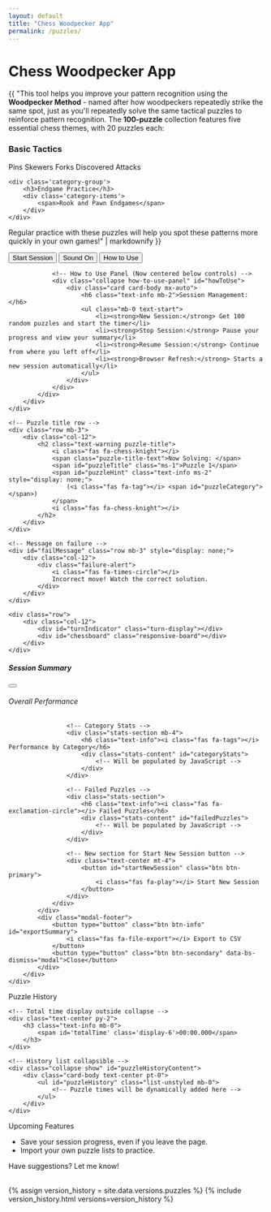 ```yaml
---
layout: default
title: "Chess Woodpecker App"
permalink: /puzzles/
---
```


<h1><i class="fa-solid fa-crow"></i> Chess Woodpecker App</h1>

{{ "This tool helps you improve your pattern recognition using the **Woodpecker Method** - named after how woodpeckers repeatedly strike the same spot, just as you'll repeatedly solve the same tactical puzzles to reinforce pattern recognition. The **100-puzzle** collection features five essential chess themes, with 20 puzzles each:

<div class='puzzle-categories'>
    <div class='category-group'>
        <h3>Basic Tactics</h3>
        <div class='category-items'>
            <span>Pins</span>
            <span>Skewers</span>
            <span>Forks</span>
            <span>Discovered Attacks</span>
        </div>
    </div>
    
    <div class='category-group'>
        <h3>Endgame Practice</h3>
        <div class='category-items'>
            <span>Rook and Pawn Endgames</span>
        </div>
    </div>
</div>

Regular practice with these puzzles will help you spot these patterns more quickly in your own games!" | markdownify }}

<div id="puzzle-container" class="text-center container-fluid">
    <!-- Controls Row -->
    <div class="row mb-3">
        <div class="col-12">
            <!-- MODIFIED: Restructured control group and how-to-use container -->
            <div class="controls-container">
                <!-- Main Controls Group -->
                <div class="control-group mb-2">
                    <button id="startPuzzle" class="btn btn-primary puzzle-btn">
                        Start Session
                    </button>
                    <button id="stopPuzzle" class="btn btn-warning puzzle-btn ms-2" 
                            style="display: none;">
                        <i class="fas fa-stop-circle"></i> Stop Session
                    </button>
                    <button id="toggleSound" class="btn puzzle-btn ms-2">
                        <i class="fas fa-volume-up"></i> Sound On
                    </button>
                    <button id="hintButton" class="btn btn-info puzzle-btn ms-2" 
                            style="display: none;">
                        <i class="fas fa-lightbulb"></i> Show Category
                    </button>
                    <button class="btn btn-outline-info puzzle-btn ms-2" type="button" 
                            data-bs-toggle="collapse" data-bs-target="#howToUse" 
                            aria-expanded="false" aria-controls="howToUse">
                        <i class="fas fa-info-circle"></i> How to Use
                    </button>
                </div>
                
                <!-- How to Use Panel (Now centered below controls) -->
                <div class="collapse how-to-use-panel" id="howToUse">
                    <div class="card card-body mx-auto">
                        <h6 class="text-info mb-2">Session Management:</h6>
                        <ul class="mb-0 text-start">
                            <li><strong>New Session:</strong> Get 100 random puzzles and start the timer</li>
                            <li><strong>Stop Session:</strong> Pause your progress and view your summary</li>
                            <li><strong>Resume Session:</strong> Continue from where you left off</li>
                            <li><strong>Browser Refresh:</strong> Starts a new session automatically</li>
                        </ul>
                    </div>
                </div>
            </div>
        </div>
    </div>

    <!-- Puzzle title row -->
    <div class="row mb-3">
        <div class="col-12">
            <h2 class="text-warning puzzle-title">
                <i class="fas fa-chess-knight"></i> 
                <span class="puzzle-title-text">Now Solving: </span>
                <span id="puzzleTitle" class="ms-1">Puzzle 1</span>
                <span id="puzzleHint" class="text-info ms-2" style="display: none;">
                    (<i class="fas fa-tag"></i> <span id="puzzleCategory"></span>)
                </span>
                <i class="fas fa-chess-knight"></i>
            </h2>
        </div>
    </div>

    <!-- Message on failure -->
    <div id="failMessage" class="row mb-3" style="display: none;">
        <div class="col-12">
            <div class="failure-alert">
                <i class="fas fa-times-circle"></i>
                Incorrect move! Watch the correct solution.
            </div>
        </div>
    </div>

    <div class="row">
        <div class="col-12">
            <div id="turnIndicator" class="turn-display"></div>
            <div id="chessboard" class="responsive-board"></div>
        </div>
    </div>
</div>

<!-- Session Report Summary -->
<div class="modal fade" id="sessionSummaryModal" tabindex="-1" aria-labelledby="sessionSummaryLabel" aria-hidden="true">
    <div class="modal-dialog modal-lg">
        <div class="modal-content bg-dark text-light">
            <div class="modal-header">
                <h5 class="modal-title text-warning" id="sessionSummaryLabel">
                    <i class="fas fa-chart-bar"></i> Session Summary
                </h5>
                <button type="button" class="btn-close btn-close-white" data-bs-dismiss="modal" aria-label="Close"></button>
            </div>
            <div id="sessionSummaryContent">
                <div class="modal-body">
                    <!-- Overall Stats -->
                    <div class="stats-section mb-4">
                        <h6 class="text-info"><i class="fas fa-calculator"></i> Overall Performance</h6>
                        <div class="stats-content" id="overallStats">
                            <!-- Will be populated by JavaScript -->
                        </div>
                    </div>

                    <!-- Category Stats -->
                    <div class="stats-section mb-4">
                        <h6 class="text-info"><i class="fas fa-tags"></i> Performance by Category</h6>
                        <div class="stats-content" id="categoryStats">
                            <!-- Will be populated by JavaScript -->
                        </div>
                    </div>

                    <!-- Failed Puzzles -->
                    <div class="stats-section">
                        <h6 class="text-info"><i class="fas fa-exclamation-circle"></i> Failed Puzzles</h6>
                        <div class="stats-content" id="failedPuzzles">
                            <!-- Will be populated by JavaScript -->
                        </div>
                    </div>

                    <!-- New section for Start New Session button -->
                    <div class="text-center mt-4">
                        <button id="startNewSession" class="btn btn-primary">
                            <i class="fas fa-play"></i> Start New Session
                        </button>
                    </div>
                </div>
            </div>
            <div class="modal-footer">
                <button type="button" class="btn btn-info" id="exportSummary">
                    <i class="fas fa-file-export"></i> Export to CSV
                </button>
                <button type="button" class="btn btn-secondary" data-bs-dismiss="modal">Close</button>
            </div>
        </div>
    </div>
</div>

<!-- Puzzle History card -->
<div id="puzzleHistoryCard" class="card bg-dark text-light mt-4">
    <div class="card-header text-warning" role="button" 
         data-bs-toggle="collapse" data-bs-target="#puzzleHistoryContent" 
         aria-expanded="true" aria-controls="puzzleHistoryContent" 
         style="cursor: pointer;">
        <div class="d-flex justify-content-between align-items-center">
            <span><i class="fas fa-stopwatch"></i> Puzzle History</span>
            <i class="fas fa-chevron-up history-toggle"></i>
        </div>
    </div>
    
    <!-- Total time display outside collapse -->
    <div class="text-center py-2">
        <h3 class="text-info mb-0">
            <span id='totalTime' class='display-6'>00:00.000</span>
        </h3>
    </div>

    <!-- History list collapsible -->
    <div class="collapse show" id="puzzleHistoryContent">
        <div class="card-body text-center pt-0">
            <ul id="puzzleHistory" class="list-unstyled mb-0">
                <!-- Puzzle times will be dynamically added here -->
            </ul>
        </div>
    </div>
</div>

<div class="card bg-dark text-light mt-5">
    <div class="card-header text-warning" role="button" data-bs-toggle="collapse" 
         data-bs-target="#upcomingFeaturesContent" aria-expanded="false" 
         aria-controls="upcomingFeaturesContent" style="cursor: pointer;">
        <div class="d-flex justify-content-between align-items-center">
            <span><i class="fas fa-hourglass-half me-2"></i> Upcoming Features</span>
            <i class="fas fa-chevron-down version-toggle"></i>
        </div>
    </div>
    <div class="collapse" id="upcomingFeaturesContent">
        <div class="card-body">
            <ul class="list-unstyled">
                <li><i class="fas fa-user-lock text-info"></i> Save your session progress, even if you leave the page.</li>
                <li><i class="fas fa-file-upload text-info"></i> Import your own puzzle lists to practice.</li>
            </ul>
            <p>Have suggestions? Let me know!</p>
        </div>
    </div>
</div>

<br>
{% assign version_history = site.data.versions.puzzles %}
{% include version_history.html versions=version_history %}

<!-- Third-party libraries (global scope) -->
<script src="https://cdn.jsdelivr.net/npm/dayjs@1.10.7/dayjs.min.js"></script>

<!-- Application scripts -->
<script type="module" src="{{ '/assets/js/sounds.js' | relative_url }}"></script>
<script type="module" src="{{ '/assets/js/puzzles.js' | relative_url }}"></script>
